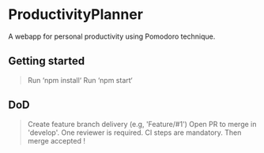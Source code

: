 # ProductivityPlanner

A webapp for personal productivity using Pomodoro technique.

## Getting started

> Run ‘npm install‘
> Run ‘npm start‘

## DoD

> Create feature branch delivery (e.g, 'Feature/#1')
> Open PR to merge in 'develop'.
> One reviewer is required.
> CI steps are mandatory.
> Then merge accepted !
